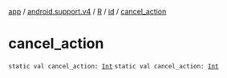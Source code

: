 [app](../../../index.md) / [android.support.v4](../../index.md) / [R](../index.md) / [id](index.md) / [cancel_action](.)

# cancel_action

`static val cancel_action: `[`Int`](https://kotlinlang.org/api/latest/jvm/stdlib/kotlin/-int/index.html)
`static val cancel_action: `[`Int`](https://kotlinlang.org/api/latest/jvm/stdlib/kotlin/-int/index.html)
